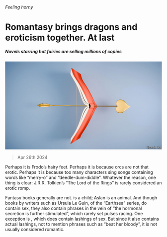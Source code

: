 ###### Feeling horny

# Romantasy brings dragons and eroticism together. At last 

##### Novels starring hot fairies are selling millions of copies 

![image](images/20240405_CUD001.jpg) 

> Apr 26th 2024 

Perhaps it is Frodo’s hairy feet. Perhaps it is because orcs are not that erotic. Perhaps it is because too many characters sing songs containing words like “merry-o” and “deedle-dum-diddle”. Whatever the reason, one thing is clear: J.R.R. Tolkien’s “The Lord of the Rings” is rarely considered an erotic romp. 

Fantasy books generally are not.  is a child; Aslan is an animal. And though books by writers such as Ursula Le Guin, of the “Earthsea” series, do contain sex, they also contain phrases in the vein of “the hormonal secretion is further stimulated”, which rarely set pulses racing. One exception is , which does contain lashings of sex. But since it also contains actual lashings, not to mention phrases such as “beat her bloody”, it is not usually considered romantic. 

